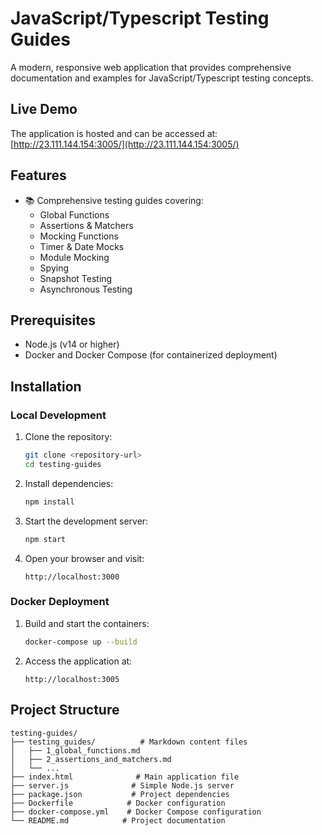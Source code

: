 # JavaScript/Typescript Testing Guides

A modern, responsive web application that provides comprehensive documentation and examples for JavaScript/Typescript testing concepts.

## Live Demo

The application is hosted and can be accessed at: [http://23.111.144.154:3005/](http://23.111.144.154:3005/)

## Features

- 📚 Comprehensive testing guides covering:
  - Global Functions
  - Assertions & Matchers
  - Mocking Functions
  - Timer & Date Mocks
  - Module Mocking
  - Spying
  - Snapshot Testing
  - Asynchronous Testing


## Prerequisites

- Node.js (v14 or higher)
- Docker and Docker Compose (for containerized deployment)

## Installation

### Local Development

1. Clone the repository:
   ```bash
   git clone <repository-url>
   cd testing-guides
   ```

2. Install dependencies:
   ```bash
   npm install
   ```

3. Start the development server:
   ```bash
   npm start
   ```

4. Open your browser and visit:
   ```
   http://localhost:3000
   ```

### Docker Deployment

1. Build and start the containers:
   ```bash
   docker-compose up --build
   ```

2. Access the application at:
   ```
   http://localhost:3005
   ```

## Project Structure

```
testing-guides/
├── testing_guides/          # Markdown content files
│   ├── 1_global_functions.md
│   ├── 2_assertions_and_matchers.md
│   └── ...
├── index.html              # Main application file
├── server.js              # Simple Node.js server
├── package.json           # Project dependencies
├── Dockerfile            # Docker configuration
├── docker-compose.yml    # Docker Compose configuration
└── README.md            # Project documentation
```